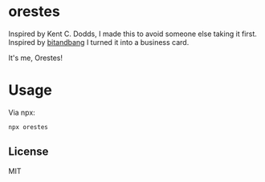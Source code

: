 # orestes

Inspired by Kent C. Dodds, I made this to avoid someone else taking it first. Inspired by [bitandbang](https://github.com/bnb/bitandbang) I turned it into a business card.

It's me, Orestes!

# Usage

Via npx:

```
npx orestes
```

## License

MIT
